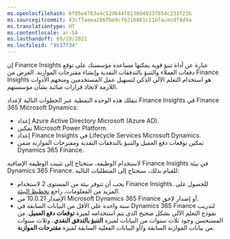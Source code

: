 ```yaml
---
ms.openlocfilehash: 6f05e4763a4c52d644f8130d40337854c233f23b
ms.sourcegitcommit: 43cf7aeea286fbe9cf6210881c11bfacecdf4d9a
ms.translationtype: HT
ms.contentlocale: ar-SA
ms.lasthandoff: 09/19/2022
ms.locfileid: "9537734"
---
```

إن Finance Insights عبارة عن أداة تنبؤ قوية يمكنها مساعدة مؤسستك على توقع دفعات العملاء والتنبؤ بالتدفقات النقدية وإنشاء مقترحات الموازنة. الغرض من Finance Insights هو استخدام التعلم الآلي الذكي لتسهيل عمل المستخدمين ومنحهم الأدوات اللازمة لاتخاذ قرارات صائبة بشأن مؤسستهم. 

تنقلك هذه الوحدة النمطية عبر الخطوات التالية لإعداد Finance Insights في Finance 365 Microsoft Dynamics:

- إعداد Azure Active Directory Microsoft (Azure AD).
- تمكين Microsoft Power Platform.
- إعداد Finance Insights في Lifecycle Services Microsoft Dynamics.
- تمكين توقعات دفع العميل والتنبؤ بالتدفقات النقدية ومقترحات الموازنة ضمن Dynamics 365 Finance.

لاستخدام الوظيفة، ستحتاج إلى تثبيت الوظيفة الإضافية Finance Insights في بيئة Dynamics 365 Finance. للقيام بذلك، ستحتاج إلى المتطلبات التالية:

- يجب أن تتوفر بيئة من المستوى 2 لاستخدام Finance Insights. للحصول على المزيد من المعلومات، راجع [تخطيط البيئة](/dynamics365/fin-ops-core/fin-ops/imp-lifecycle/environment-planning/?azure-portal=true).
- الإصدار 10.0.21 من Microsoft Dynamics 365 Finance أو إصدار لاحق.
- سنة واحدة على الأقل من البيانات السابقة في Dynamics 365 Finance لتدريب نموذج التعلم الآلي بشكل صحيح الذي يتم استخدامه لميزة **توقعات دفع العميل**. من المستحسن وجود ثلاث سنوات من البيانات لميزة **التنبؤ بالتدفق النقدي**، وثلاث سنوات من بيانات الموازنة السابقة و/أو البيانات الفعلية السابقة لميزة **مقترحات الموازنة**.


